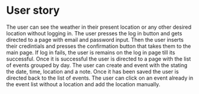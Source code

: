 # User story

The user can see the weather in their present location or any other desired
location without logging in. The user presses the log in button and gets
directed to a page with email and password input. Then the user inserts their
credintials and presses the confirmation button that takes them to the main
page. If log in fails, the user is remains on the log in page till its
successful. Once it is successful the user is directed to a page with the list
of events grouped by day. The user can create and event with the stating the
date, time, location and a note. Once it has been saved the user is directed
back to the list of events. The user can click on an event already in the event
list without a location and add the location manually.
